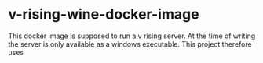 # v-rising-wine-docker-image

This docker image is supposed to run a v rising server.
At the time of writing the server is only available as a windows executable.
This project therefore uses 